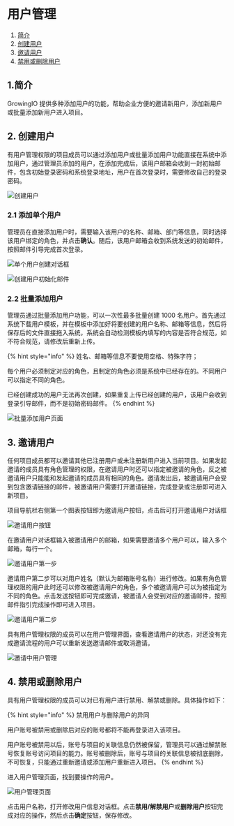 # 用户管理

1. [简介](user-configuration.md#1-jian-jie)
2. [创建用户](user-configuration.md#2-chuang-jian-yong-hu)
3. [邀请用户](user-configuration.md#3-yao-qing-yong-hu)
4. [禁用或删除用户](user-configuration.md#4-jin-yong-huo-shan-chu-yong-hu)

## 1.简介

GrowingIO 提供多种添加用户的功能，帮助企业方便的邀请新用户，添加新用户或批量添加新用户进入项目。

## 2. 创建用户

有用户管理权限的项目成员可以通过添加用户或批量添加用户功能直接在系统中添加用户，通过管理员添加的用户，在添加完成后，该用户邮箱会收到一封初始邮件，包含初始登录密码和系统登录地址，用户在首次登录时，需要修改自己的登录密码。

![&#x521B;&#x5EFA;&#x7528;&#x6237;](../.gitbook/assets/nav-add-users.png)

### 2.1 添加单个用户

管理员在直接添加用户时，需要输入该用户的名称、邮箱、部门等信息，同时选择该用户绑定的角色，并点击**确认**。随后，该用户邮箱会收到系统发送的初始邮件，按照邮件引导完成首次登录。  


![&#x5355;&#x4E2A;&#x7528;&#x6237;&#x521B;&#x5EFA;&#x5BF9;&#x8BDD;&#x6846;](../.gitbook/assets/add-user.png)

![&#x521B;&#x5EFA;&#x7528;&#x6237;&#x521D;&#x59CB;&#x5316;&#x90AE;&#x4EF6;](../.gitbook/assets/add-user-email.png)

### 2.2 批量添加用户

管理员通过批量添加用户功能，可以一次性最多批量创建 1000 名用户。首先通过系统下载用户模板，并在模板中添加好将要创建的用户名称、邮箱等信息，然后将保存后的文件直接拖入系统，系统会自动检测模板内填写的内容是否符合规范，如不符合规范，请修改后重新上传。

{% hint style="info" %}
姓名、邮箱等信息不要使用空格、特殊字符；

每个用户必须制定对应的角色，且制定的角色必须是系统中已经存在的。不同用户可以指定不同的角色。

已经创建成功的用户无法再次创建，如果重复上传已经创建的用户，该用户会收到登录引导邮件，而不是初始密码邮件。
{% endhint %}

![&#x6279;&#x91CF;&#x6DFB;&#x52A0;&#x7528;&#x6237;&#x9875;&#x9762;](../.gitbook/assets/batch-add-users.png)

## 3. 邀请用户

任何项目成员都可以邀请其他已注册用户或未注册新用户进入当前项目。如果发起邀请的成员具有角色管理的权限，在邀请用户时还可以指定被邀请的角色，反之被邀请用户只能能和发起邀请的成员具有相同的角色。邀请发出后，被邀请用户会受到包含邀请链接的邮件，被邀请用户需要打开邀请链接，完成登录或注册即可进入新项目。

项目导航栏右侧第一个图表按钮即为邀请用户按钮，点击后可打开邀请用户对话框

![&#x9080;&#x8BF7;&#x7528;&#x6237;&#x6309;&#x94AE;](../.gitbook/assets/nav-invite-user.png)

在邀请用户对话框输入被邀请用户的邮箱，如果需要邀请多个用户可以，输入多个邮箱，每行一个。

![&#x9080;&#x8BF7;&#x7528;&#x6237;&#x7B2C;&#x4E00;&#x6B65;](../.gitbook/assets/invitation-step-1.png)

邀请用户第二步可以对用户姓名（默认为邮箱账号名称）进行修改。如果有角色管理权限的用户此时还可以修改被邀请用户的角色，多个被邀请用户可以为被指定为不同的角色。点击发送按钮即可完成邀请，被邀请人会受到对应的邀请邮件，按照邮件指引完成操作即可进入项目。

![&#x9080;&#x8BF7;&#x7528;&#x6237;&#x7B2C;&#x4E8C;&#x6B65;](../.gitbook/assets/invitation-step-2.png)

具有用户管理权限的成员可以在用户管理界面，查看邀请用户的状态，对还没有完成邀请流程的用户可以重新发送邀请邮件或取消邀请。

![&#x9080;&#x8BF7;&#x4E2D;&#x7528;&#x6237;&#x7BA1;&#x7406;](../.gitbook/assets/inviting-users.png)

## 4. 禁用或删除用户

具有用户管理权限的成员可以对已有用户进行禁用、解禁或删除。具体操作如下：

{% hint style="info" %}
禁用用户与删除用户的异同

用户账号被禁用或删除后对应的账号都将不能再登录进入该项目。

用户账号被禁用以后，账号与项目的关联信息仍然被保留，管理员可以通过解禁账号恢复账号访问项目的能力。账号被删除后，账号与项目的关联信息被彻底删除，不可恢复，只能通过重新邀请或添加用户重新进入项目。
{% endhint %}

进入用户管理页面，找到要操作的用户。

![&#x7528;&#x6237;&#x7BA1;&#x7406;&#x9875;&#x9762;](../.gitbook/assets/user-management.png)

点击用户名称，打开修改用户信息对话框。点击**禁用/解禁用户**或**删除用户**按钮完成对应的操作，然后点击**确定**按钮，保存修改。

